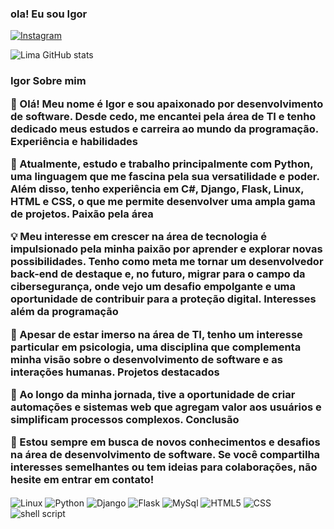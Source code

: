 ### ola! Eu sou Igor

[![Instagram](https://img.shields.io/badge/Instagram-E4405F?style=for-the-badge&logo=instagram&logoColor=white)](https://www.instagram.com/_igorlima._?igsh=amZqNGFscGNodXN2)

![Lima GitHub stats](https://github-readme-stats.vercel.app/api?username=LimaxDev&show_icons=true&theme=transparent)

<h3>Igor
Sobre mim

👋 Olá! Meu nome é Igor e sou apaixonado por desenvolvimento de software. Desde cedo, me encantei pela área de TI e tenho dedicado meus estudos e carreira ao mundo da programação.
Experiência e habilidades

🔧 Atualmente, estudo e trabalho principalmente com Python, uma linguagem que me fascina pela sua versatilidade e poder. Além disso, tenho experiência em C#, Django, Flask, Linux, HTML e CSS, o que me permite desenvolver uma ampla gama de projetos.
Paixão pela área

💡 Meu interesse em crescer na área de tecnologia é impulsionado pela minha paixão por aprender e explorar novas possibilidades. Tenho como meta me tornar um desenvolvedor back-end de destaque e, no futuro, migrar para o campo da cibersegurança, onde vejo um desafio empolgante e uma oportunidade de contribuir para a proteção digital.
Interesses além da programação

🧠 Apesar de estar imerso na área de TI, tenho um interesse particular em psicologia, uma disciplina que complementa minha visão sobre o desenvolvimento de software e as interações humanas.
Projetos destacados

🚀 Ao longo da minha jornada, tive a oportunidade de criar automações e sistemas web que agregam valor aos usuários e simplificam processos complexos.
Conclusão

🌟 Estou sempre em busca de novos conhecimentos e desafios na área de desenvolvimento de software. Se você compartilha interesses semelhantes ou tem ideias para colaborações, não hesite em entrar em contato!
    

</h3>

<div style="display: inline_block">
    <img align="center" alt="Linux" src="https://img.shields.io/badge/Linux-FCC624?style=for-the-badge&logo=linux&logoColor=black"/>
    <img align="center" alt="Python" src="https://img.shields.io/badge/Python-14354C?style=for-the-badge&logo=python&logoColor=white"/>
    <img align="center" alt="Django" src="https://img.shields.io/badge/Django-092E20?style=for-the-badge&logo=django&logoColor=white"/>
    <img align="center" alt="Flask" src="https://img.shields.io/badge/Flask-000000?style=for-the-badge&logo=flask&logoColor=white"/>
    <img align="center" alt="MySql" src="https://img.shields.io/badge/MySQL-00000F?style=for-the-badge&logo=mysql&logoColor=white"/>
    <img align="center" alt="HTML5" src="https://img.shields.io/badge/HTML5-E34F26?style=for-the-badge&logo=html5&logoColor=white"/>
    <img align="center" alt="CSS" src="https://img.shields.io/badge/CSS3-1572B6?style=for-the-badge&logo=css3&logoColor=white"/>
    <img align="center" alt="shell script" src="https://img.shields.io/badge/Shell_Script-121011?style=for-the-badge&logo=gnu-bash&logoColor=white"/>
</div>
